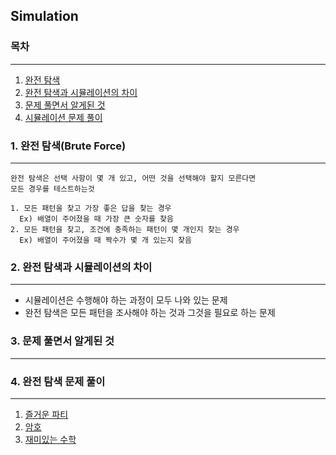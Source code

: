 ## Simulation


### 목차
- - -
1. [완전 탐색](#1-완전-탐색(Brute-Force))
2. [완전 탐색과 시뮬레이션의 차이](#2-완전-탐색과-시뮬레이션의-차이)
3. [문제 풀면서 알게된 것](#3-문제-풀면서-알게된-것)
4. [시뮬레이션 문제 풀이](#4-시뮬레이션-문제-풀이)


### 1. 완전 탐색(Brute Force)
- - -
```
완전 탐색은 선택 사항이 몇 개 있고, 어떤 것을 선택해야 할지 모른다면 
모든 경우를 테스트하는것

1. 모든 패턴을 찾고 가장 좋은 답을 찾는 경우
  Ex) 배열이 주어졌을 때 가장 큰 숫자를 찾음
2. 모든 패턴을 찾고, 조건에 충족하는 패턴이 몇 개인지 찾는 경우
  Ex) 배열이 주어졌을 때 짝수가 몇 개 있는지 찾음
```


### 2. 완전 탐색과 시뮬레이션의 차이
- - -
- 시뮬레이션은 수행해야 하는 과정이 모두 나와 있는 문제
- 완전 탐색은 모든 패턴을 조사해야 하는 것과 그것을 필요로 하는 문제


### 3. 문제 풀면서 알게된 것
- - -


### 4. 완전 탐색 문제 풀이
- - -
1. [즐거운 파티](InterestingParty.java)
2. [암호](Cryptography.java)
3. [재미있는 수학](InterestingDigits.java)